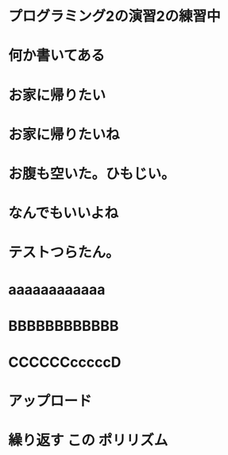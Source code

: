 # プログラミング2の演習2の練習中
# 何か書いてある
# お家に帰りたい
# お家に帰りたいね
# お腹も空いた。ひもじい。
# なんでもいいよね
# テストつらたん。
# aaaaaaaaaaaa
# BBBBBBBBBBBB
# CCCCCCcccccD
# アップロード
# 繰り返す この ポリリズム